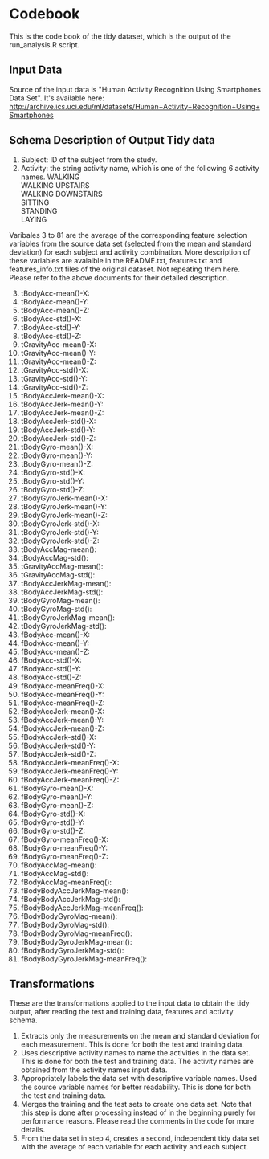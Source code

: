# Codebook 

This is the code book of the tidy dataset, which is the output of the run_analysis.R script.

## Input Data

Source of the input data is "Human Activity Recognition Using Smartphones Data Set".
It's available here: http://archive.ics.uci.edu/ml/datasets/Human+Activity+Recognition+Using+Smartphones

## Schema Description of Output Tidy data

1. Subject: ID of the subject from the study.
2. Activity: the string activity name, which is one of the following 6 activity names.
             WALKING  
             WALKING UPSTAIRS  
             WALKING DOWNSTAIRS  
             SITTING  
             STANDING  
             LAYING  

Varibales 3 to 81 are the average of the corresponding feature selection variables from the source data set (selected from the mean and standard deviation) for each subject and activity combination.
More description of these variables are avaialble in the README.txt, features.txt and features_info.txt files of the original dataset. Not repeating them here.
Please refer to the above documents for their detailed description.

3. tBodyAcc-mean()-X: 
4. tBodyAcc-mean()-Y: 
5. tBodyAcc-mean()-Z: 
6. tBodyAcc-std()-X: 
7. tBodyAcc-std()-Y: 
8. tBodyAcc-std()-Z: 
9. tGravityAcc-mean()-X: 
10. tGravityAcc-mean()-Y: 
11. tGravityAcc-mean()-Z: 
12. tGravityAcc-std()-X: 
13. tGravityAcc-std()-Y: 
14. tGravityAcc-std()-Z: 
15. tBodyAccJerk-mean()-X: 
16. tBodyAccJerk-mean()-Y: 
17. tBodyAccJerk-mean()-Z: 
18. tBodyAccJerk-std()-X: 
19. tBodyAccJerk-std()-Y: 
20. tBodyAccJerk-std()-Z: 
21. tBodyGyro-mean()-X: 
22. tBodyGyro-mean()-Y: 
23. tBodyGyro-mean()-Z: 
24. tBodyGyro-std()-X: 
25. tBodyGyro-std()-Y: 
26. tBodyGyro-std()-Z: 
27. tBodyGyroJerk-mean()-X: 
28. tBodyGyroJerk-mean()-Y: 
29. tBodyGyroJerk-mean()-Z: 
30. tBodyGyroJerk-std()-X: 
31. tBodyGyroJerk-std()-Y: 
32. tBodyGyroJerk-std()-Z: 
33. tBodyAccMag-mean(): 
34. tBodyAccMag-std(): 
35. tGravityAccMag-mean(): 
36. tGravityAccMag-std(): 
37. tBodyAccJerkMag-mean(): 
38. tBodyAccJerkMag-std(): 
39. tBodyGyroMag-mean(): 
40. tBodyGyroMag-std(): 
41. tBodyGyroJerkMag-mean(): 
42. tBodyGyroJerkMag-std(): 
43. fBodyAcc-mean()-X: 
44. fBodyAcc-mean()-Y: 
45. fBodyAcc-mean()-Z: 
46. fBodyAcc-std()-X: 
47. fBodyAcc-std()-Y: 
48. fBodyAcc-std()-Z: 
49. fBodyAcc-meanFreq()-X: 
50. fBodyAcc-meanFreq()-Y: 
51. fBodyAcc-meanFreq()-Z: 
52. fBodyAccJerk-mean()-X: 
53. fBodyAccJerk-mean()-Y: 
54. fBodyAccJerk-mean()-Z: 
55. fBodyAccJerk-std()-X: 
56. fBodyAccJerk-std()-Y: 
57. fBodyAccJerk-std()-Z: 
58. fBodyAccJerk-meanFreq()-X: 
59. fBodyAccJerk-meanFreq()-Y: 
60. fBodyAccJerk-meanFreq()-Z: 
61. fBodyGyro-mean()-X: 
62. fBodyGyro-mean()-Y: 
63. fBodyGyro-mean()-Z: 
64. fBodyGyro-std()-X: 
65. fBodyGyro-std()-Y: 
66. fBodyGyro-std()-Z: 
67. fBodyGyro-meanFreq()-X: 
68. fBodyGyro-meanFreq()-Y: 
69. fBodyGyro-meanFreq()-Z: 
70. fBodyAccMag-mean(): 
71. fBodyAccMag-std(): 
72. fBodyAccMag-meanFreq(): 
73. fBodyBodyAccJerkMag-mean(): 
74. fBodyBodyAccJerkMag-std(): 
75. fBodyBodyAccJerkMag-meanFreq(): 
76. fBodyBodyGyroMag-mean(): 
77. fBodyBodyGyroMag-std(): 
78. fBodyBodyGyroMag-meanFreq(): 
79. fBodyBodyGyroJerkMag-mean(): 
80. fBodyBodyGyroJerkMag-std(): 
81. fBodyBodyGyroJerkMag-meanFreq():

## Transformations

These are the transformations applied to the input data to obtain the tidy output, after reading the test and training data, features and activity schema.  
1. Extracts only the measurements on the mean and standard deviation for each measurement. This is done for both the test and training data.  
2. Uses descriptive activity names to name the activities in the data set. This is done for both the test and training data. The activity names are obtained from the activity names input data.  
3. Appropriately labels the data set with descriptive variable names. Used the source variable names for better readability. This is done for both the test and training data.  
4. Merges the training and the test sets to create one data set. Note that this step is done after processing instead of in the beginning purely for performance reasons. Please read the comments in the code for more details.  
5. From the data set in step 4, creates a second, independent tidy data set with the average of each variable for each activity and each subject.  

